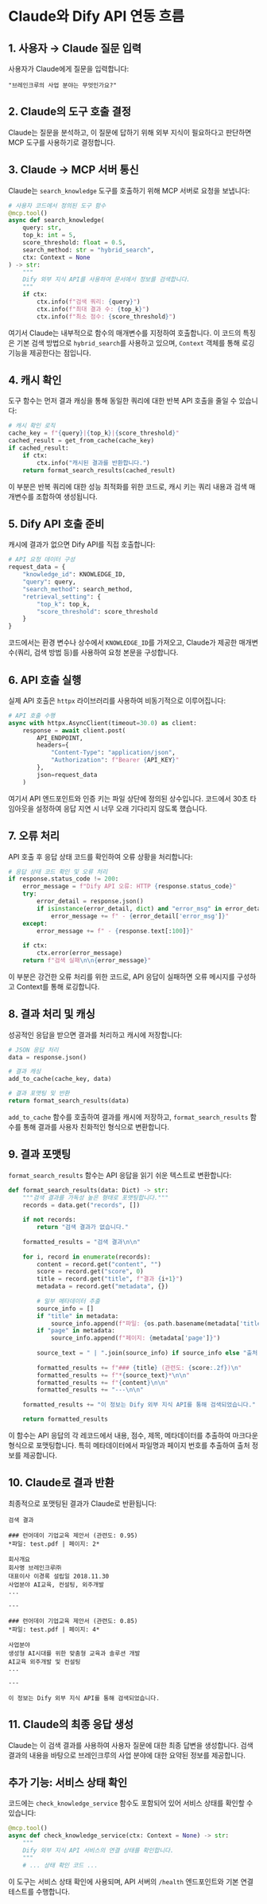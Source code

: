 # Claude와 Dify API 연동 흐름


## 1. 사용자 → Claude 질문 입력

사용자가 Claude에게 질문을 입력합니다:
```
"브레인크루의 사업 분야는 무엇인가요?"
```

## 2. Claude의 도구 호출 결정

Claude는 질문을 분석하고, 이 질문에 답하기 위해 외부 지식이 필요하다고 판단하면 MCP 도구를 사용하기로 결정합니다.

## 3. Claude → MCP 서버 통신

Claude는 `search_knowledge` 도구를 호출하기 위해 MCP 서버로 요청을 보냅니다:

```python
# 사용자 코드에서 정의된 도구 함수
@mcp.tool()
async def search_knowledge(
    query: str, 
    top_k: int = 5, 
    score_threshold: float = 0.5,
    search_method: str = "hybrid_search",
    ctx: Context = None
) -> str:
    """
    Dify 외부 지식 API를 사용하여 문서에서 정보를 검색합니다.
    """
    if ctx:
        ctx.info(f"검색 쿼리: {query}")
        ctx.info(f"최대 결과 수: {top_k}")
        ctx.info(f"최소 점수: {score_threshold}")
```

여기서 Claude는 내부적으로 함수의 매개변수를 지정하여 호출합니다. 이 코드의 특징은 기본 검색 방법으로 `hybrid_search`를 사용하고 있으며, `Context` 객체를 통해 로깅 기능을 제공한다는 점입니다.

## 4. 캐시 확인

도구 함수는 먼저 결과 캐싱을 통해 동일한 쿼리에 대한 반복 API 호출을 줄일 수 있습니다:

```python
# 캐시 확인 로직
cache_key = f"{query}|{top_k}|{score_threshold}"
cached_result = get_from_cache(cache_key)
if cached_result:
    if ctx:
        ctx.info("캐시된 결과를 반환합니다.")
    return format_search_results(cached_result)
```

이 부분은 반복 쿼리에 대한 성능 최적화를 위한 코드로, 캐시 키는 쿼리 내용과 검색 매개변수를 조합하여 생성됩니다.

## 5. Dify API 호출 준비

캐시에 결과가 없으면 Dify API를 직접 호출합니다:

```python
# API 요청 데이터 구성
request_data = {
    "knowledge_id": KNOWLEDGE_ID,
    "query": query,
    "search_method": search_method,
    "retrieval_setting": {
        "top_k": top_k,
        "score_threshold": score_threshold
    }
}
```

코드에서는 환경 변수나 상수에서 `KNOWLEDGE_ID`를 가져오고, Claude가 제공한 매개변수(쿼리, 검색 방법 등)를 사용하여 요청 본문을 구성합니다.

## 6. API 호출 실행

실제 API 호출은 `httpx` 라이브러리를 사용하여 비동기적으로 이루어집니다:

```python
# API 호출 수행
async with httpx.AsyncClient(timeout=30.0) as client:
    response = await client.post(
        API_ENDPOINT,
        headers={
            "Content-Type": "application/json",
            "Authorization": f"Bearer {API_KEY}"
        },
        json=request_data
    )
```

여기서 API 엔드포인트와 인증 키는 파일 상단에 정의된 상수입니다. 코드에서 30초 타임아웃을 설정하여 응답 지연 시 너무 오래 기다리지 않도록 했습니다.

## 7. 오류 처리

API 호출 후 응답 상태 코드를 확인하여 오류 상황을 처리합니다:

```python
# 응답 상태 코드 확인 및 오류 처리
if response.status_code != 200:
    error_message = f"Dify API 오류: HTTP {response.status_code}"
    try:
        error_detail = response.json()
        if isinstance(error_detail, dict) and "error_msg" in error_detail:
            error_message += f" - {error_detail['error_msg']}"
    except:
        error_message += f" - {response.text[:100]}"
    
    if ctx:
        ctx.error(error_message)
    return f"검색 실패\n\n{error_message}"
```

이 부분은 강건한 오류 처리를 위한 코드로, API 응답이 실패하면 오류 메시지를 구성하고 Context를 통해 로깅합니다.

## 8. 결과 처리 및 캐싱

성공적인 응답을 받으면 결과를 처리하고 캐시에 저장합니다:

```python
# JSON 응답 처리
data = response.json()

# 결과 캐싱
add_to_cache(cache_key, data)

# 결과 포맷팅 및 반환
return format_search_results(data)
```

`add_to_cache` 함수를 호출하여 결과를 캐시에 저장하고, `format_search_results` 함수를 통해 결과를 사용자 친화적인 형식으로 변환합니다.

## 9. 결과 포맷팅

`format_search_results` 함수는 API 응답을 읽기 쉬운 텍스트로 변환합니다:

```python
def format_search_results(data: Dict) -> str:
    """검색 결과를 가독성 높은 형태로 포맷팅합니다."""
    records = data.get("records", [])
    
    if not records:
        return "검색 결과가 없습니다."
    
    formatted_results = "검색 결과\n\n"
    
    for i, record in enumerate(records):
        content = record.get("content", "")
        score = record.get("score", 0)
        title = record.get("title", f"결과 {i+1}")
        metadata = record.get("metadata", {})
        
        # 일부 메타데이터 추출
        source_info = []
        if "title" in metadata:
            source_info.append(f"파일: {os.path.basename(metadata['title'])}")
        if "page" in metadata:
            source_info.append(f"페이지: {metadata['page']}")
            
        source_text = " | ".join(source_info) if source_info else "출처 정보 없음"
        
        formatted_results += f"### {title} (관련도: {score:.2f})\n"
        formatted_results += f"*{source_text}*\n\n"
        formatted_results += f"{content}\n\n"
        formatted_results += "---\n\n"
    
    formatted_results += "이 정보는 Dify 외부 지식 API를 통해 검색되었습니다."

    return formatted_results
```

이 함수는 API 응답의 각 레코드에서 내용, 점수, 제목, 메타데이터를 추출하여 마크다운 형식으로 포맷팅합니다. 특히 메타데이터에서 파일명과 페이지 번호를 추출하여 출처 정보를 제공합니다.

## 10. Claude로 결과 반환

최종적으로 포맷팅된 결과가 Claude로 반환됩니다:

```
검색 결과

### 런어데이 기업교육 제안서 (관련도: 0.95)
*파일: test.pdf | 페이지: 2*

회사개요
회사명 브레인크루㈜
대표이사 이경록 설립일 2018.11.30
사업분야 AI교육, 컨설팅, 외주개발
...

---

### 런어데이 기업교육 제안서 (관련도: 0.85)
*파일: test.pdf | 페이지: 4*

사업분야
생성형 AI시대를 위한 맞춤형 교육과 솔루션 개발
AI교육 외주개발 및 컨설팅
...

---

이 정보는 Dify 외부 지식 API를 통해 검색되었습니다.
```

## 11. Claude의 최종 응답 생성

Claude는 이 검색 결과를 사용하여 사용자 질문에 대한 최종 답변을 생성합니다. 검색 결과의 내용을 바탕으로 브레인크루의 사업 분야에 대한 요약된 정보를 제공합니다.

## 추가 기능: 서비스 상태 확인

코드에는 `check_knowledge_service` 함수도 포함되어 있어 서비스 상태를 확인할 수 있습니다:

```python
@mcp.tool()
async def check_knowledge_service(ctx: Context = None) -> str:
    """
    Dify 외부 지식 API 서비스의 연결 상태를 확인합니다.
    """
    # ... 상태 확인 코드 ...
```

이 도구는 서비스 상태 확인에 사용되며, API 서버의 `/health` 엔드포인트와 기본 연결 테스트를 수행합니다.